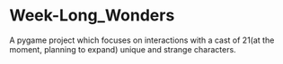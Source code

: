 # Week-Long_Wonders
A pygame project which focuses on interactions with a cast of 21(at the moment, planning to expand) unique and strange characters. 
